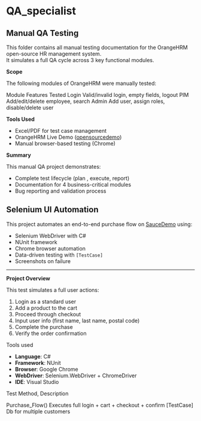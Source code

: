 # QA_specialist

##  Manual QA Testing

This folder contains all manual testing documentation for the OrangeHRM open-source HR management system.  
It simulates a full QA cycle across 3 key functional modules.

**Scope**

The following modules of OrangeHRM were manually tested:

   Module   Features Tested 
   Login    Valid/invalid login, empty fields, logout 
    PIM      Add/edit/delete employee, search 
    Admin    Add user, assign roles, disable/delete user 

**Tools Used**

- Excel/PDF for test case management
- OrangeHRM Live Demo ([opensourcedemo](https://opensource-demo.orangehrmlive.com))
- Manual browser-based testing (Chrome)

**Summary**

This manual QA project demonstrates:
- Complete test lifecycle (plan , execute,  report)
- Documentation for 4 business-critical modules
- Bug reporting and validation process


## Selenium UI Automation

This project automates an end-to-end purchase flow on [SauceDemo](https://www.saucedemo.com/) using:

- Selenium WebDriver with C#
- NUnit framework
- Chrome browser automation
- Data-driven testing with `[TestCase]`
- Screenshots on failure

---

**Project Overview**

This test simulates a full user actions:
1. Login as a standard user
2. Add a product to the cart
3. Proceed through checkout
4. Input user info (first name, last name, postal code)
5. Complete the purchase
6. Verify the order confirmation

Tools used

- **Language**: C#
- **Framework**: NUnit
- **Browser**: Google Chrome
- **WebDriver**: Selenium.WebDriver + ChromeDriver
- **IDE**: Visual Studio

Test Method, Description 

 Purchase_Flow()  Executes full login + cart + checkout + confirm 
 [TestCase] Db for multiple customers 
